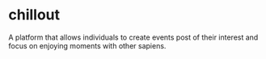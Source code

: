 # chillout
A platform that allows individuals to create events post of their interest and focus on enjoying moments with other sapiens.